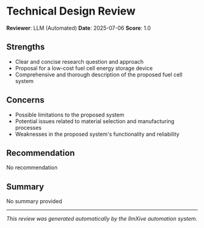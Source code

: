 # Technical Design Review

**Reviewer**: LLM (Automated)
**Date**: 2025-07-06
**Score**: 1.0

## Strengths
- Clear and concise research question and approach
- Proposal for a low-cost fuel cell energy storage device
- Comprehensive and thorough description of the proposed fuel cell system

## Concerns
- Possible limitations to the proposed system
- Potential issues related to material selection and manufacturing processes
- Weaknesses in the proposed system's functionality and reliability

## Recommendation
No recommendation

## Summary
No summary provided

---
*This review was generated automatically by the llmXive automation system.*